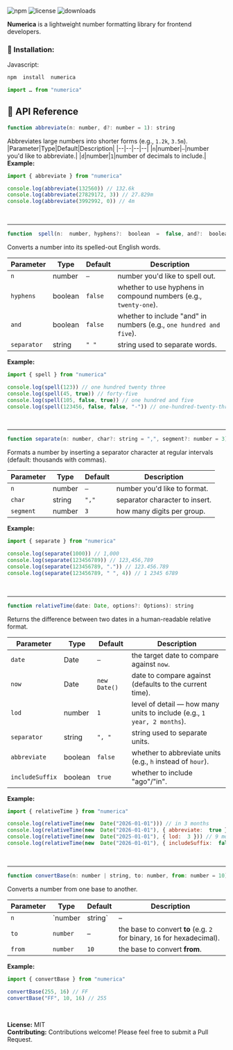 
  
![npm](https://img.shields.io/npm/v/numerica) ![license](https://img.shields.io/badge/license-MIT-blue.svg) ![downloads](https://img.shields.io/npm/dt/numerica)

**Numerica** is a lightweight number formatting library for frontend developers. 

### 🚀 Installation:
Javascript:
```bash
npm  install  numerica
```
```js
import … from "numerica"
```

## 📖 API Reference
```js
function abbreviate(n: number, d?: number = 1): string
```
Abbreviates large numbers into shorter forms (e.g., `1.2k`, `3.5m`).
|Parameter|Type|Default|Description|
|--|--|--|--|
|`n`|number|`—`|number you'd like to abbreviate.|
|`d`|number|`1`|number of decimals to include.|
**Example:**
```js
import { abbreviate } from "numerica"

console.log(abbreviate(132560)) // 132.6k
console.log(abbreviate(27829172, 3)) // 27.829m
console.log(abbreviate(3992992, 0)) // 4m
```
<br>
<hr>

```js
function  spell(n:  number, hyphens?:  boolean  =  false, and?:  boolean  =  false, separator?:  string  =  "  "):  string
```
Converts a number into its spelled-out English words.  

| Parameter    | Type    | Default | Description |
|--------------|---------|---------|-------------|
| `n`          | number  | `—`       | number you'd like to spell out. |
| `hyphens`    | boolean | `false` | whether to use hyphens in compound numbers (e.g., `twenty-one`). |
| `and`        | boolean | `false` | whether to include "and" in numbers (e.g., `one hundred and five`). |
| `separator`  | string  | `" "`   | string used to separate words. |

**Example:**
```js
import { spell } from "numerica"

console.log(spell(123)) // one hundred twenty three
console.log(spell(45, true)) // forty-five
console.log(spell(105, false, true)) // one hundred and five
console.log(spell(123456, false, false, "-")) // one-hundred-twenty-three-thousand-four-hundred-fifty-six
```
<br>
<hr>

```js
function separate(n: number, char?: string = ",", segment?: number = 3): string
```
Formats a number by inserting a separator character at regular intervals (default: thousands with commas).

| Parameter    | Type    | Default | Description |
|--------------|---------|---------|-------------|
| `n`          | number  | `—`       | number you'd like to format. |
| `char`    | string| `","` | separator character to insert.|
| `segment`  | number  | `3`   | how many digits per group. |

**Example:**
```js
import { separate } from "numerica"

console.log(separate(1000)) // 1,000
console.log(separate(123456789)) // 123,456,789
console.log(separate(123456789, ".")) // 123.456.789
console.log(separate(123456789, " ", 4)) // 1 2345 6789
```
<br>
<hr>

```js
function relativeTime(date: Date, options?: Options): string
```
Returns the difference between two dates in a human-readable relative format.

| Parameter | Type | Default | Description |
| --------------- | ------- | ------------ | ----------------------------------------------------------------------- |
| `date` | Date | `—` | the target date to compare against `now`. |
| `now` | Date | `new Date()` | date to compare against (defaults to the current time). |
| `lod` | number | `1` | level of detail — how many units to include (e.g., `1 year, 2 months`). |
| `separator` | string | `", "` | string used to separate units. |
| `abbreviate` | boolean | `false` | whether to abbreviate units (e.g., `h` instead of `hour`). |
| `includeSuffix` | boolean | `true` | whether to include "ago"/"in". |

**Example:**
```js
import { relativeTime } from "numerica"

console.log(relativeTime(new  Date("2026-01-01"))) // in 3 months
console.log(relativeTime(new  Date("2026-01-01"), { abbreviate:  true })) // in 3mo
console.log(relativeTime(new  Date("2025-01-01"), { lod:  3 })) // 9 months, 4 days, 15 hours ago
console.log(relativeTime(new  Date("2026-01-01"), { includeSuffix:  false })) // 3 months
```
<br>
<hr>

```js
function convertBase(n: number | string, to: number, from: number = 10): string
```
Converts a number from one base to another.

| Parameter | Type | Default | Description |
| --------- | ------------------ | ------- | ----------------------------------------------------------------------- |
| `n` | `number | string` | – | the number to convert, can be a number or string. (123 or "2D4FH") |
| `to` | `number` | – | the base to convert **to** (e.g. `2` for binary, `16` for hexadecimal). |
| `from` | `number` | `10` | the base to convert **from**. |

**Example:**
```js
import { convertBase } from "numerica"

convertBase(255, 16) // FF
convertBase("FF", 10, 16) // 255
```
<br>

**License:** MIT
<br>
**Contributing:** Contributions welcome! Please feel free to submit a Pull Request.